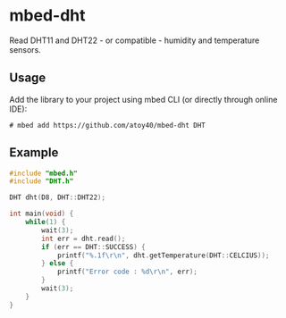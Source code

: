 # mbed-dht

Read DHT11 and DHT22 - or compatible - humidity and temperature sensors.

## Usage

Add the library to your project using mbed CLI (or directly through online IDE):

```# mbed add https://github.com/atoy40/mbed-dht DHT```

## Example

```cpp
#include "mbed.h"
#include "DHT.h"

DHT dht(D8, DHT::DHT22);

int main(void) {
    while(1) {
        wait(3);
        int err = dht.read();
        if (err == DHT::SUCCESS) {
            printf("%.1f\r\n", dht.getTemperature(DHT::CELCIUS));
        } else {
            printf("Error code : %d\r\n", err);
        }
        wait(3);
    }
}
```